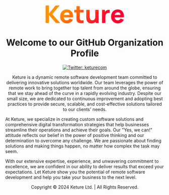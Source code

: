 <div align="center">

<img alt='hero logo' src="https://raw.githubusercontent.com/Keture/Keture-Logos/main/keture.png" width="50%" height="50%" />

</div>

<h1 align="center">Welcome to our GitHub Organization Profile</h1>

<p align="center">
  <a href="https://twitter.com/keturecom" target="_blank">
    <img alt="Twitter: keturecom" src="https://img.shields.io/twitter/follow/keturecom.svg?style=social" />
  </a>
</p>

<p align="center">
Keture is a dynamic remote software development team committed to delivering innovative solutions worldwide. Our team leverages the power of remote work to bring together top talent from around the globe, ensuring that we stay ahead of the curve in a rapidly evolving industry. Despite our small size, we are dedicated to continuous improvement and adopting best practices to provide secure, scalable, and cost-effective solutions tailored to our clients' needs.

At Keture, we specialize in creating custom software solutions and comprehensive digital transformation strategies that help businesses streamline their operations and achieve their goals. Our "Yes, we can!" attitude reflects our belief in the power of positive thinking and our determination to overcome any challenge. We are passionate about finding solutions and making things happen, no matter how complex the task may seem.

With our extensive expertise, experience, and unwavering commitment to excellence, we are confident in our ability to deliver results that exceed your expectations. Let Keture show you the potential of remote software development and help you take your business to the next level.
</p>

<div align="center">

Copyright © 2024 Keture Ltd. | All Rights Reserved.

</div>

